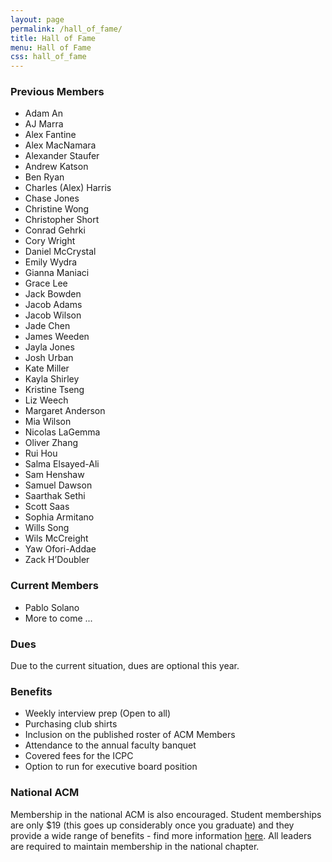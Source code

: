 ```yaml
---
layout: page
permalink: /hall_of_fame/
title: Hall of Fame
menu: Hall of Fame
css: hall_of_fame
---
```

### Previous Members
<div class="prev_members" markdown="1">

* Adam An
* AJ Marra
* Alex Fantine
* Alex MacNamara
* Alexander Staufer
* Andrew Katson
* Ben Ryan
* Charles (Alex) Harris
* Chase Jones
* Christine Wong
* Christopher Short
* Conrad Gehrki
* Cory Wright
* Daniel McCrystal
* Emily Wydra
* Gianna Maniaci
* Grace Lee
* Jack Bowden
* Jacob Adams
* Jacob Wilson
* Jade Chen
* James Weeden
* Jayla Jones
* Josh Urban
* Kate Miller
* Kayla Shirley
* Kristine Tseng
* Liz Weech
* Margaret Anderson
* Mia Wilson
* Nicolas LaGemma
* Oliver Zhang
* Rui Hou
* Salma Elsayed-Ali
* Sam Henshaw
* Samuel Dawson
* Saarthak Sethi
* Scott Saas
* Sophia Armitano
* Wills Song
* Wils McCreight
* Yaw Ofori-Addae
* Zack H’Doubler

</div>

### Current Members
* Pablo Solano
* More to come ...

### Dues
Due to the current situation, dues are optional this year.

### Benefits
* Weekly interview prep (Open to all)
* Purchasing club shirts
* Inclusion on the published roster of ACM Members
* Attendance to the annual faculty banquet
* Covered fees for the ICPC
* Option to run for executive board position

### National ACM
Membership in the national ACM is also encouraged.
Student memberships are only $19 (this goes up considerably once you graduate)
and they provide a wide range of benefits - find more information
<a href="https://www.acm.org/membership/membership-benefits">here</a>.
All leaders are required to maintain membership in the national chapter.
